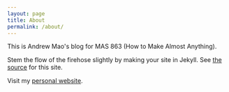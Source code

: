 ```yaml
---
layout: page
title: About
permalink: /about/
---
```


This is Andrew Mao's blog for MAS 863 (How to Make Almost Anything).

Stem the flow of the firehose slightly by making your site in
Jekyll. See [the source][source] for this site.

Visit my [personal website][personal].

[personal]:     http://www.andrewmao.net
[source]:	https://github.com/mizzao/863.14
